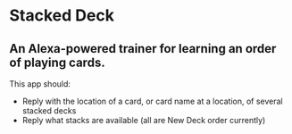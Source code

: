# Stacked Deck
## An Alexa-powered trainer for learning an order of playing cards.

This app should:
* Reply with the location of a card, or card name at a location, of several stacked decks
* Reply what stacks are available (all are New Deck order currently)
